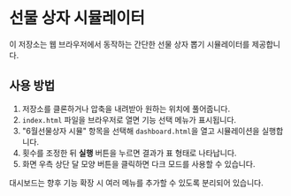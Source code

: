 # 선물 상자 시뮬레이터

이 저장소는 웹 브라우저에서 동작하는 간단한 선물 상자 뽑기 시뮬레이터를 제공합니다.

## 사용 방법

1. 저장소를 클론하거나 압축을 내려받아 원하는 위치에 풀어줍니다.
2. `index.html` 파일을 브라우저로 열면 기능 선택 메뉴가 표시됩니다.
3. "6월선물상자 시뮬" 항목을 선택해 `dashboard.html`을 열고 시뮬레이션을 실행합니다.
4. 횟수를 조정한 뒤 **실행** 버튼을 누르면 결과가 표 형태로 나타납니다.
5. 화면 우측 상단 달 모양 버튼을 클릭하면 다크 모드를 사용할 수 있습니다.

대시보드는 향후 기능 확장 시 여러 메뉴를 추가할 수 있도록 분리되어 있습니다.
